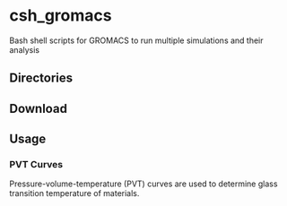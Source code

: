 # csh_gromacs
Bash shell scripts for GROMACS to run multiple simulations and their analysis

## Directories

## Download

## Usage
### PVT Curves
Pressure-volume-temperature (PVT) curves are used to determine glass transition temperature of materials.
